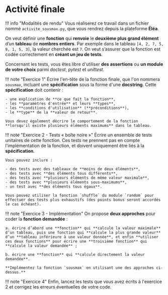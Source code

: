 # Activité finale

!!! info "Modalités de rendu"
    Vous réaliserez ce travail dans un fichier nommé `activite_sousmax.py`, que vous rendrez depuis la plateforme **Éléa**.

On veut définir une **fonction** qui **renvoie** le **deuxième plus grand élément** d’un **tableau** de **nombres entiers**. Par exemple dans le tableau `[4, 2, 7, 5, 9, 1, 5, 3]`, la valeur cherchée est `7`. On veut s’assurer que la fonction est codée correctement en **créant un jeu de tests**.

Concernant les tests, vous êtes libre d'utiliser **des assertions** ou **un module de votre choix** parmi *doctest*, *pytest* et *unittest*.

!!! note "Exercice 1"
    Écrire l'en-tête de la fonction finale, que l'on nommera `sousmax`, incluant une **spécification** sous la forme d'une **docstring**. Cette **spécification** doit contenir :

    - une explication de **ce que fait la fonction**,
    - les **paramètres d'entrée** et leurs **types**,
    - les **conditions d'utilisation** (**préconditions**),
    - le **type** de la **valeur de retour**.

    Vous devez également décrire le comportement de la fonction **lorsqu'il existe plusieurs éléments maximums** dans le tableau.

!!! note "Exercice 2 - Tests « boîte noire »"
    Écrire un ensemble de tests unitaires de cette fonction. Ces tests ne prennent pas en compte l'implémentation de la fonction, et doivent uniquement être liés à la **spécification**.

    Vous pouvez inclure :

    - des tests avec des tableaux de **moins de deux éléments**,
    - des tests avec **des éléments tous différents**,
    - des tests avec **plusieurs éléments de même valeur maximale**,
    - des tests avec **plusieurs éléments sous-maximums**,
    - un test avec **des éléments tous égaux**.

    Vous pouvez utiliser la fonction `shuffle` du module `random` pour effectuer des tests plus exhaustifs (des points bonus seront accordés le cas échéant).

!!! note "Exercice 3 - Implémentation"
    On propose **deux approches** pour coder la **fonction demandée** :

    a. écrire d’abord une **fonction** qui **calcule la valeur maximale** d’un tableau, puis une fonction qui **calcule la plus grande valeur** d’un **tableau inférieure à une valeur donnée**, et enfin **utiliser ces deux fonctions** pour écrire une **troisième fonction** qui **calcule la valeur demandée** ;
    
    b. écrire une **fonction** qui **calcule directement la valeur demandée**.

    **Implémentez la fonction `sousmax` en utilisant une des approches ci-dessus.**

!!! note "Exercice 4"
    Enfin, lancez les tests que vous avez écrits à l'exercice 2 et corrigez les erreurs éventuelles de votre code.